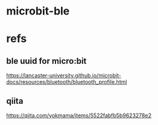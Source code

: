 # microbit-ble


# refs
## ble uuid for micro:bit
https://lancaster-university.github.io/microbit-docs/resources/bluetooth/bluetooth_profile.html

## qiita
https://qiita.com/yokmama/items/5522fabfb5b9623278e2